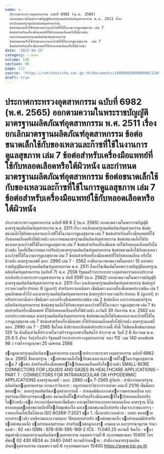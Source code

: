 ```yaml
---
name: >-
  ประกาศกระทรวงอุตสาหกรรม ฉบับที่ 6982 (พ.ศ. 2565)
  ออกตามความในพระราชบัญญัติมาตรฐานผลิตภัณฑ์อุตสาหกรรม พ.ศ. 2511 เรื่อง
  ยกเลิกมาตรฐานผลิตภัณฑ์อุตสาหกรรม
  ข้อต่อขนาดเล็กใช้กับของเหลวและก๊าซที่ใช้ในงานการดูแลสุขภาพ เล่ม 7
  ข้อต่อสำหรับเครื่องมือแพทย์ที่ใช้กับหลอดเลือดหรือใต้ผิวหนัง
  และกำหนดมาตรฐานผลิตภัณฑ์อุตสาหกรรม
  ข้อต่อขนาดเล็กใช้กับของเหลวและก๊าซที่ใช้ในการดูแลสุขภาพ  เล่ม 7
  ข้อต่อสำหรับเครื่องมือแพทย์ใช้กับหลอดเลือดหรือใต้ผิวหนัง
date: '2023-04-25'
category: ง พิเศษ
volume: 140
section: 96
page: 112
source: 'https://ratchakitcha.soc.go.th/documents/140D096S0000000011200.pdf'
draft: true
---
```


# ประกาศกระทรวงอุตสาหกรรม ฉบับที่ 6982 (พ.ศ. 2565) ออกตามความในพระราชบัญญัติมาตรฐานผลิตภัณฑ์อุตสาหกรรม พ.ศ. 2511 เรื่อง ยกเลิกมาตรฐานผลิตภัณฑ์อุตสาหกรรม ข้อต่อขนาดเล็กใช้กับของเหลวและก๊าซที่ใช้ในงานการดูแลสุขภาพ เล่ม 7 ข้อต่อสำหรับเครื่องมือแพทย์ที่ใช้กับหลอดเลือดหรือใต้ผิวหนัง และกำหนดมาตรฐานผลิตภัณฑ์อุตสาหกรรม ข้อต่อขนาดเล็กใช้กับของเหลวและก๊าซที่ใช้ในการดูแลสุขภาพ  เล่ม 7 ข้อต่อสำหรับเครื่องมือแพทย์ใช้กับหลอดเลือดหรือใต้ผิวหนัง

ประกาศกระทรวงอุตสาหกรรม ฉบับที่ 69 8 2 (พ.ศ. 2565) ออกตามความในพระราชบัญญัติมาตรฐานผลิตภัณฑ์อุตสาหกรรม พ.ศ. 2511 เรื่อง ยกเลิกมาตรฐานผลิตภัณฑ์อุตสาหกรรม ข้อต่อขนาดเล็กใช้กับของเหลวและก๊าซที่ใช้ในงานการดูแลสุขภาพ เล่ม 7 ข้อต่อสำหรับเครื่องมือแพทย์ที่ใช้กับหลอดเลือดหรือใต้ผิวหนัง และกาหนดมาตรฐานผลิตภัณฑ์อุตสาหกรรม ข้อต่อขนาดเล็กใช้กับของเหลวและก๊าซที่ใช้ในการดูแลสุขภาพ เล่ม 7 ข้อต่อสำหรับเครื่องมือแพ ทย์ใช้กับหลอดเลือดหรือใต้ผิวหนัง โดยที่เป็นการสมควรปรับปรุงมาตรฐานผลิตภัณฑ์อุตสาหกรรม ข้อต่อขนาดเล็กใช้กับของเหลว และก๊าซที่ใช้ในงานการดูแลสุขภาพ เล่ม 7 ข้อต่อสำหรับเครื่องมือแพทย์ที่ใช้กับหลอดเลือด หรือใต้ผิวหนัง มาตรฐานเลขที่ มอก. 2990 เล่ม 7 - 2562 อาศัยอานาจตามความในมาตรา 15 แห่งพระราชบัญญัติมาตรฐานผลิตภัณฑ์อุตสาหกรรม พ.ศ. 2511 ซึ่งแก้ไขเพิ่มเติมโดยพระราชบัญญัติมาตรฐานผลิตภัณฑ์อุตสาหกรรม (ฉบับที่ 7) พ.ศ. 2558 รัฐมนตรีว่าการกระทรวงอุตสาหกรรมออกประกาศยกเลิกประกาศกระทรวงอุตสาหกรรม ฉ บับที่ 5591 (พ.ศ. 2562) ออกตามความในพระราชบัญญัติมาตรฐานผลิตภัณฑ์อุตสาหกรรม พ.ศ. 2511 เรื่อง ยกเลิกมาตรฐานผลิตภัณฑ์อุตสาหกรรม ข้อต่อรูปกรวยความเรียวร้อยละ 6 (ลูเออร์) สำหรับกระบอกฉีดยา เข็มฉีดยา และเครื่องมือแพทย์บางชนิด เล่ม 1 คุณลักษณะทั่วไป และมาตรฐานผลิตภัณฑ์อุตสาหกรรม ข้อต่อรูปกรวยความเรียวร้อยละ 6 (ลูเออร์) สาหรับกระบอกฉีดยา เข็มฉีดยา และเครื่องมือแพทย์บางชนิด เล่ม 2 ข้อต่อล็อก และกาหนดมาตรฐานผลิตภัณฑ์อุตสาหกรรม ข้อต่อขนาดเล็กใช้กับของเหลวและก๊าซที่ใช้ในงานกา รดูแลสุขภาพ เล่ม 7 ข้อต่อสาหรับเครื่องมือแพทย์ ที่ใช้กับหลอดเลือดหรือใต้ผิวหนัง ลงวันที่ 30 กันยายน พ.ศ. 2562 และออกประกาศกาหนด มาตรฐานผลิตภัณฑ์อุตสาหกรรม ข้อต่อขนาดเล็กใช้กับของเหลวและก๊าซที่ใช้ในการดูแลสุขภาพ เล่ม 7 ข้อต่อสาหรับเครื่องมือแพท ย์ใช้กับหลอดเลือดหรือใต้ผิวหนัง มาตรฐานเลขที่ มอก. 2990 เล่ม 7 - 2565 ขึ้นใหม่ ดังมีรายละเอียดต่อท้ายประกาศนี้ ทั้งนี้ ให้มีผลเมื่อพ้นกาหนด 120 วัน นับตั้งแต่วันที่ประกาศในราชกิจจานุเบกษาเป็นต้นไป ประกาศ ณ วันที่ 2 6 ธันวาคม พ.ศ. 25 6 5 สุริยะ จึงรุ่งเรืองกิจ รัฐมนตรีว่าการกระทรวงอุตสาหกรรม ้ หนา 112 ่ เลม 140 ตอนพิเศษ 96 ง ราชกิจจานุเบกษา 25 เมษายน 2566

ขอมูลมาตรฐานผลิตภัณฑอุตสาหกรรม แนบทายประกาศกระทรวงอุตสาหกรรม ฉบับที่ 6982 (พ.ศ. 2565) ชื่อมาตรฐาน : ขอต่อขนาดเล็กใชกับของเหลวและกาซที่ใชในการดูแลสุขภาพ เลม 7 ขอต่อ สําหรับเครื่องมือแพทยใชกับหลอดเลือดหรือใตผิวหนัง SMALL-BORE CONNECTORS FOR LIQUIDS AND GASES IN HEALTHCARE APPLICATIONS – PART 7 : CONNECTORS FOR INTRAVASCULAR OR HYPODERMIC APPLICATIONS มาตรฐานเลขที่ : มอก. 2990 เลม 7-2565 ผู้จัดทํา : สํานักงานมาตรฐานผลิตภัณฑอุตสาหกรรม กรรมการวิชาการ : อนุกรรมการวิชาการรายสาขา คณะที่ 21/16 เข็มฉีดยา ขอบขาย : มาตรฐานผลิตภัณฑอุตสาหกรรมนี้ - กําหนดมิติและเกณฑความคลาดเคลื่อน และสมรรถนะที่ต้องการของขอต่อ ขนาดเล็กที่ใชสําหรับเครื่องมือแพทยที่ใชกับหลอดเลือดหรือใตผิวหนัง เชน กระบอกฉีดยาและเข็มฉีดยา และชุดให้สารละลายทางหลอดเลือด มาตรฐาน นี้ไม่ครอบคลุมขอต่อขนาดเล็กที่ใชกับชุดฟอกไต และขอต่อขนาดเล็กสําหรับ เข็มเจาะภาชนะบรรจุ - รายละเอียดให้เป็นไปตาม ISO 80369-7:2021 ขอ 1. เนื้อหาประกอบด้วย : บทนํา ขอบขาย เอกสารอางอิง บทนิยามและความหมาย วิธีทดสอบสําหรับ ขอต่อขนาดเล็ก ขอกําหนดมิติสําหรับขอต่อขนาดเล็ก ขอกําหนดสมรรถนะ สําหรับขอต่อลูกเออร ภาคผนวก และบรรณานุกรม จํานวนหน้า : 62 หน้า ISBN : 978-616-595-169-2 ICS : 11.040.25 สถานที่ จัดเก็บ : หองสมุดสํานักงานมาตรฐานผลิตภัณฑอุตสาหกรรม ถนนพระรามที่ 6 กรุงเทพมหานคร 10400 โทรศัพท 02 430 6834 ต่อ 2440-2441 สถานที่จําหนาย : สํานักงานมาตรฐานผลิตภัณฑอุตสาหกรรม ถนนพระรามที่ 6 กรุงเทพมหานคร 10400 https://www.tisi.go.th
